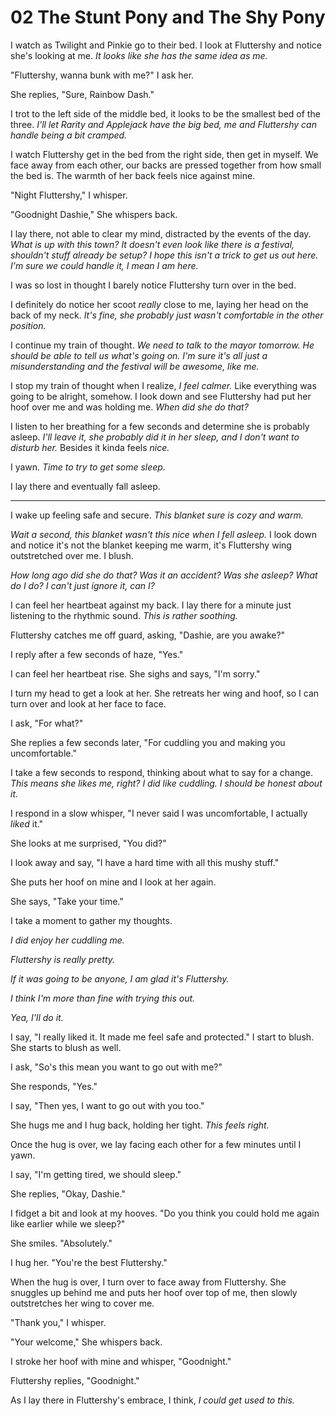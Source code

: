 # 02 The Stunt Pony and The Shy Pony

I watch as Twilight and Pinkie go to their bed. I look at Fluttershy and notice she's looking at me. *It looks like she has the same idea as me.*

"Fluttershy, wanna bunk with me?" I ask her.

She replies, "Sure, Rainbow Dash."

I trot to the left side of the middle bed, it looks to be the smallest bed of the three. *I'll let Rarity and Applejack have the big bed, me and Fluttershy can handle being a bit cramped.*

I watch Fluttershy get in the bed from the right side, then get in myself. We face away from each other, our backs are pressed together from how small the bed is. The warmth of her back feels nice against mine.

"Night Fluttershy," I whisper.

"Goodnight Dashie," She whispers back.

I lay there, not able to clear my mind, distracted by the events of the day. *What is up with this town? It doesn't even look like there is a festival, shouldn't stuff already be setup? I hope this isn't a trick to get us out here. I'm sure we could handle it, I mean I am here.*

I was so lost in thought I barely notice Fluttershy turn over in the bed.

I definitely do notice her scoot *really* close to me, laying her head on the back of my neck. *It's fine, she probably just wasn't comfortable in the other position.*

I continue my train of thought. *We need to talk to the mayor tomorrow. He should be able to tell us what's going on. I'm sure it's all just a misunderstanding and the festival will be awesome, like me.*

I stop my train of thought when I realize, *I feel calmer.* Like everything was going to be alright, somehow. I look down and see Fluttershy had put her hoof over me and was holding me. *When did she do that?*

I listen to her breathing for a few seconds and determine she is probably asleep. *I'll leave it, she probably did it in her sleep, and I don't want to disturb her.* Besides it kinda feels *nice.*

I yawn. *Time to try to get some sleep.*

I lay there and eventually fall asleep.

***

I wake up feeling safe and secure. *This blanket sure is cozy and warm.*

*Wait a second, this blanket wasn't this nice when I fell asleep.* I look down and notice it's not the blanket keeping me warm, it's Fluttershy wing outstretched over me. I blush.

*How long ago did she do that? Was it an accident? Was she asleep? What do I do? I can't just ignore it, can I?*

I can feel her heartbeat against my back. I lay there for a minute just listening to the rhythmic sound. *This is rather soothing.*

Fluttershy catches me off guard, asking, "Dashie, are you awake?"

I reply after a few seconds of haze, "Yes."

I can feel her heartbeat rise. She sighs and says, "I'm sorry."

I turn my head to get a look at her. She retreats her wing and hoof, so I can turn over and look at her face to face.

I ask, "For what?"

She replies a few seconds later, "For cuddling you and making you uncomfortable."

I take a few seconds to respond, thinking about what to say for a change. *This means she likes me, right? I did like cuddling. I should be honest about it.*

I respond in a slow whisper, "I never said I was uncomfortable, I actually *liked* it."

She looks at me surprised, "You did?"

I look away and say, "I have a hard time with all this mushy stuff."

She puts her hoof on mine and I look at her again.

She says, "Take your time."

I take a moment to gather my thoughts.

*I did enjoy her cuddling me.*

*Fluttershy is really pretty.*

*If it was going to be anyone, I am glad it's Fluttershy.*

*I think I'm more than fine with trying this out.*

*Yea, I'll do it.*

I say, "I really liked it. It made me feel safe and protected." I start to blush. She starts to blush as well.

I ask, "So's this mean you want to go out with me?"

She responds, "Yes."

I say, "Then yes, I want to go out with you too."

She hugs me and I hug back, holding her tight. *This feels right.*

Once the hug is over, we lay facing each other for a few minutes until I yawn.

I say, "I'm getting tired, we should sleep."

She replies, "Okay, Dashie."

I fidget a bit and look at my hooves. "Do you think you could hold me again like earlier while we sleep?"

She smiles. "Absolutely."

I hug her. "You're the best Fluttershy."

When the hug is over, I turn over to face away from Fluttershy. She snuggles up behind me and puts her hoof over top of me, then slowly outstretches her wing to cover me.

"Thank you," I whisper.

"Your welcome," She whispers back.

I stroke her hoof with mine and whisper, "Goodnight."

Fluttershy replies, "Goodnight."

As I lay there in Fluttershy's embrace, I think, *I could get used to this.*

